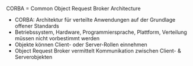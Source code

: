 CORBA = Common Object Request Broker Architecture
- CORBA: Architektur für verteilte Anwendungen auf der Grundlage offener Standards
- Betriebssystem, Hardware, Programmiersprache, Plattform, Verteilung müssen nicht vorbestimmt werden
- Objekte können Client- oder Server-Rollen einnehmen
- Object Request Broker vermittelt Kommunikation zwischen Client- & Serverobjekten
